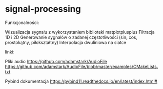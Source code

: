 # signal-processing

Funkcjonalności:

Wizualizacja sygnału z wykorzystaniem biblioteki matplotplusplus
Filtracja 1D i 2D
Generowanie sygnałów o zadanej częstotliwości (sin, cos, prostokątny, piłokształtny)
Interpolacja dwuliniowa na siatce


linki:

Pliki audio
https://github.com/adamstark/AudioFile
https://github.com/adamstark/AudioFile/blob/master/examples/CMakeLists.txt 

Pybind dokumentacja
https://pybind11.readthedocs.io/en/latest/index.html#


